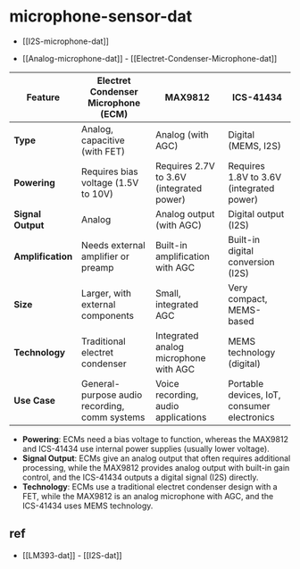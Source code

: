 
# microphone-sensor-dat

- [[I2S-microphone-dat]]

- [[Analog-microphone-dat]] - [[Electret-Condenser-Microphone-dat]]

| Feature                        | Electret Condenser Microphone (ECM)         | MAX9812                                  | ICS-41434                                |
|---------------------------------|---------------------------------------------|------------------------------------------|------------------------------------------|
| **Type**                        | Analog, capacitive (with FET)               | Analog (with AGC)                        | Digital (MEMS, I2S)                      |
| **Powering**                    | Requires bias voltage (1.5V to 10V)         | Requires 2.7V to 3.6V (integrated power) | Requires 1.8V to 3.6V (integrated power) |
| **Signal Output**               | Analog                                     | Analog output (with AGC)                 | Digital output (I2S)                     |
| **Amplification**               | Needs external amplifier or preamp          | Built-in amplification with AGC         | Built-in digital conversion (I2S)        |
| **Size**                        | Larger, with external components           | Small, integrated AGC                    | Very compact, MEMS-based                 |
| **Technology**                  | Traditional electret condenser              | Integrated analog microphone with AGC    | MEMS technology (digital)                |
| **Use Case**                    | General-purpose audio recording, comm systems | Voice recording, audio applications      | Portable devices, IoT, consumer electronics |

- **Powering**: ECMs need a bias voltage to function, whereas the MAX9812 and ICS-41434 use internal power supplies (usually lower voltage).
- **Signal Output**: ECMs give an analog output that often requires additional processing, while the MAX9812 provides analog output with built-in gain control, and the ICS-41434 outputs a digital signal (I2S) directly.
- **Technology**: ECMs use a traditional electret condenser design with a FET, while the MAX9812 is an analog microphone with AGC, and the ICS-41434 uses MEMS technology.



## ref 

- [[LM393-dat]] - [[I2S-dat]]